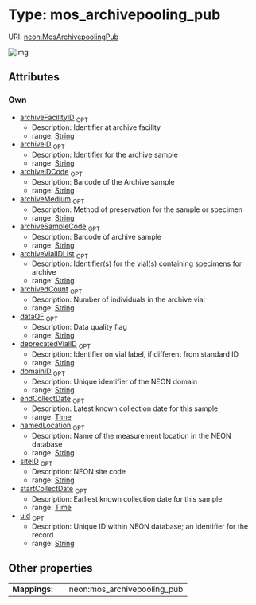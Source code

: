 
# Type: mos_archivepooling_pub




URI: [neon:MosArchivepoolingPub](https://data.neonscience.org/MosArchivepoolingPub)


![img](http://yuml.me/diagram/nofunky;dir:TB/class/[MosArchivepoolingPub&#124;uid:string%20%3F;domainID:string%20%3F;siteID:string%20%3F;archiveID:string%20%3F;archiveVialIDList:string%20%3F;archivedCount:string%20%3F;archiveMedium:string%20%3F;deprecatedVialID:string%20%3F;startCollectDate:time%20%3F;endCollectDate:time%20%3F;archiveFacilityID:string%20%3F;dataQF:string%20%3F;namedLocation:string%20%3F;archiveSampleCode:string%20%3F;archiveIDCode:string%20%3F])

## Attributes


### Own

 * [archiveFacilityID](archiveFacilityID.md)  <sub>OPT</sub>
    * Description: Identifier at archive facility
    * range: [String](types/String.md)
 * [archiveID](archiveID.md)  <sub>OPT</sub>
    * Description: Identifier for the archive sample
    * range: [String](types/String.md)
 * [archiveIDCode](archiveIDCode.md)  <sub>OPT</sub>
    * Description: Barcode of the Archive sample
    * range: [String](types/String.md)
 * [archiveMedium](archiveMedium.md)  <sub>OPT</sub>
    * Description: Method of preservation for the sample or specimen
    * range: [String](types/String.md)
 * [archiveSampleCode](archiveSampleCode.md)  <sub>OPT</sub>
    * Description: Barcode of archive sample
    * range: [String](types/String.md)
 * [archiveVialIDList](archiveVialIDList.md)  <sub>OPT</sub>
    * Description: Identifier(s) for the vial(s) containing specimens for archive
    * range: [String](types/String.md)
 * [archivedCount](archivedCount.md)  <sub>OPT</sub>
    * Description: Number of individuals in the archive vial
    * range: [String](types/String.md)
 * [dataQF](dataQF.md)  <sub>OPT</sub>
    * Description: Data quality flag
    * range: [String](types/String.md)
 * [deprecatedVialID](deprecatedVialID.md)  <sub>OPT</sub>
    * Description: Identifier on vial label, if different from standard ID
    * range: [String](types/String.md)
 * [domainID](domainID.md)  <sub>OPT</sub>
    * Description: Unique identifier of the NEON domain
    * range: [String](types/String.md)
 * [endCollectDate](endCollectDate.md)  <sub>OPT</sub>
    * Description: Latest known collection date for this sample
    * range: [Time](types/Time.md)
 * [namedLocation](namedLocation.md)  <sub>OPT</sub>
    * Description: Name of the measurement location in the NEON database
    * range: [String](types/String.md)
 * [siteID](siteID.md)  <sub>OPT</sub>
    * Description: NEON site code
    * range: [String](types/String.md)
 * [startCollectDate](startCollectDate.md)  <sub>OPT</sub>
    * Description: Earliest known collection date for this sample
    * range: [Time](types/Time.md)
 * [uid](uid.md)  <sub>OPT</sub>
    * Description: Unique ID within NEON database; an identifier for the record
    * range: [String](types/String.md)

## Other properties

|  |  |  |
| --- | --- | --- |
| **Mappings:** | | neon:mos_archivepooling_pub |

